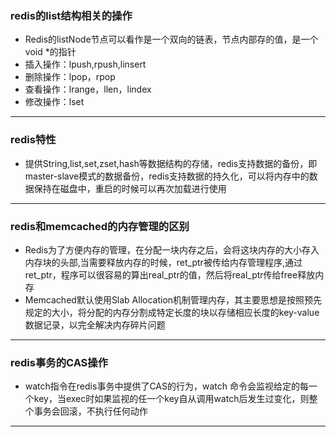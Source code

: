 ### redis的list结构相关的操作
* Redis的listNode节点可以看作是一个双向的链表，节点内部存的值，是一个void *的指针
* 插入操作：lpush,rpush,linsert
* 删除操作：lpop，rpop
* 查看操作：lrange，llen，lindex
* 修改操作：lset
***
### redis特性
* 提供String,list,set,zset,hash等数据结构的存储，redis支持数据的备份，即master-slave模式的数据备份，redis支持数据的持久化，可以将内存中的数据保持在磁盘中，重启的时候可以再次加载进行使用
***
### redis和memcached的内存管理的区别
* Redis为了方便内存的管理，在分配一块内存之后，会将这块内存的大小存入内存块的头部,当需要释放内存的时候，ret_ptr被传给内存管理程序,通过ret_ptr，程序可以很容易的算出real_ptr的值，然后将real_ptr传给free释放内存
* Memcached默认使用Slab Allocation机制管理内存，其主要思想是按照预先规定的大小，将分配的内存分割成特定长度的块以存储相应长度的key-value数据记录，以完全解决内存碎片问题
***
### redis事务的CAS操作
* watch指令在redis事务中提供了CAS的行为，watch 命令会监视给定的每一个key，当exec时如果监视的任一个key自从调用watch后发生过变化，则整个事务会回滚，不执行任何动作
***